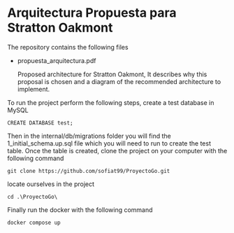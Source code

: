 # Arquitectura Propuesta para Stratton Oakmont

The repository contains the following files

- propuesta_arquitectura.pdf

  Proposed architecture for Stratton Oakmont, It describes why this proposal is chosen and a diagram of the recommended architecture to implement.


To run the project perform the following steps, create a test database in MySQL

    CREATE DATABASE test;
    
Then in the internal/db/migrations folder you will find the 1_initial_schema.up.sql file which you will need to run to create the test table. Once the table is created, clone the project on your computer with the following command

    git clone https://github.com/sofiat99/ProyectoGo.git

locate ourselves in the project

    cd .\ProyectoGo\

Finally run the docker with the following command

    docker compose up
    
